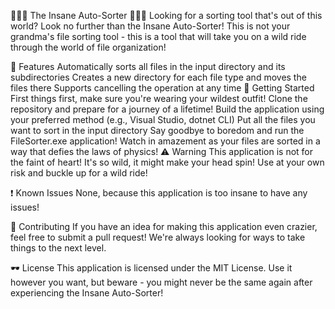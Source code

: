 🌟🌈🦄 The Insane Auto-Sorter 🦄🌈🌟
Looking for a sorting tool that's out of this world? Look no further than the Insane Auto-Sorter! This is not your grandma's file sorting tool - this is a tool that will take you on a wild ride through the world of file organization!

📂 Features
Automatically sorts all files in the input directory and its subdirectories
Creates a new directory for each file type and moves the files there
Supports cancelling the operation at any time
🚀 Getting Started
First things first, make sure you're wearing your wildest outfit!
Clone the repository and prepare for a journey of a lifetime!
Build the application using your preferred method (e.g., Visual Studio, dotnet CLI)
Put all the files you want to sort in the input directory
Say goodbye to boredom and run the FileSorter.exe application!
Watch in amazement as your files are sorted in a way that defies the laws of physics!
⚠️ Warning
This application is not for the faint of heart! It's so wild, it might make your head spin! Use at your own risk and buckle up for a wild ride!

❗ Known Issues
None, because this application is too insane to have any issues!

🎉 Contributing
If you have an idea for making this application even crazier, feel free to submit a pull request! We're always looking for ways to take things to the next level.

🕶️ License
This application is licensed under the MIT License. Use it however you want, but beware - you might never be the same again after experiencing the Insane Auto-Sorter!